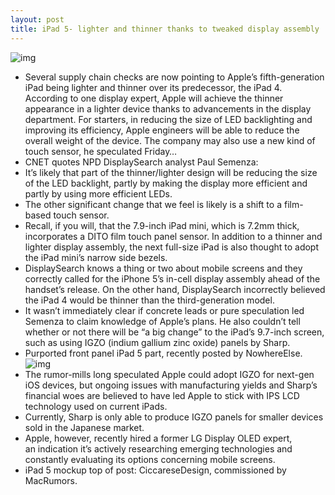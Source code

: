 ```yaml
---
layout: post
title: iPad 5- lighter and thinner thanks to tweaked display assembly
---
```

![img](http://media.idownloadblog.com/wp-content/uploads/2013/02/CiccareseDesign-iPad-5-size-comparison-image-002.jpg)
* Several supply chain checks are now pointing to Apple’s fifth-generation iPad being lighter and thinner over its predecessor, the iPad 4. According to one display expert, Apple will achieve the thinner appearance in a lighter device thanks to advancements in the display department. For starters, in reducing the size of LED backlighting and improving its efficiency, Apple engineers will be able to reduce the overall weight of the device. The company may also use a new kind of touch sensor, he speculated Friday…
* CNET quotes NPD DisplaySearch analyst Paul Semenza:
* It’s likely that part of the thinner/lighter design will be reducing the size of the LED backlight, partly by making the display more efficient and partly by using more efficient LEDs.
* The other significant change that we feel is likely is a shift to a film-based touch sensor.
* Recall, if you will, that the 7.9-inch iPad mini, which is 7.2mm thick, incorporates a DITO film touch panel sensor. In addition to a thinner and lighter display assembly, the next full-size iPad is also thought to adopt the iPad mini’s narrow side bezels.
* DisplaySearch knows a thing or two about mobile screens and they correctly called for the iPhone 5’s in-cell display assembly ahead of the handset’s release. On the other hand, DisplaySearch incorrectly believed the iPad 4 would be thinner than the third-generation model.
* It wasn’t immediately clear if concrete leads or pure speculation led Semenza to claim knowledge of Apple’s plans. He also couldn’t tell whether or not there will be “a big change” to the iPad’s 9.7-inch screen, such as using IGZO (indium gallium zinc oxide) panels by Sharp.
* Purported front panel iPad 5 part, recently posted by NowhereElse.
![img](http://media.idownloadblog.com/wp-content/uploads/2013/04/iPad-5-front-panel-NowhereElse-002.jpg)
* The rumor-mills long speculated Apple could adopt IGZO for next-gen iOS devices, but ongoing issues with manufacturing yields and Sharp’s financial woes are believed to have led Apple to stick with IPS LCD technology used on current iPads.
* Currently, Sharp is only able to produce IGZO panels for smaller devices sold in the Japanese market.
* Apple, however, recently hired a former LG Display OLED expert, an indication it’s actively researching emerging technologies and constantly evaluating its options concerning mobile screens.
* iPad 5 mockup top of post: CiccareseDesign, commissioned by MacRumors.

